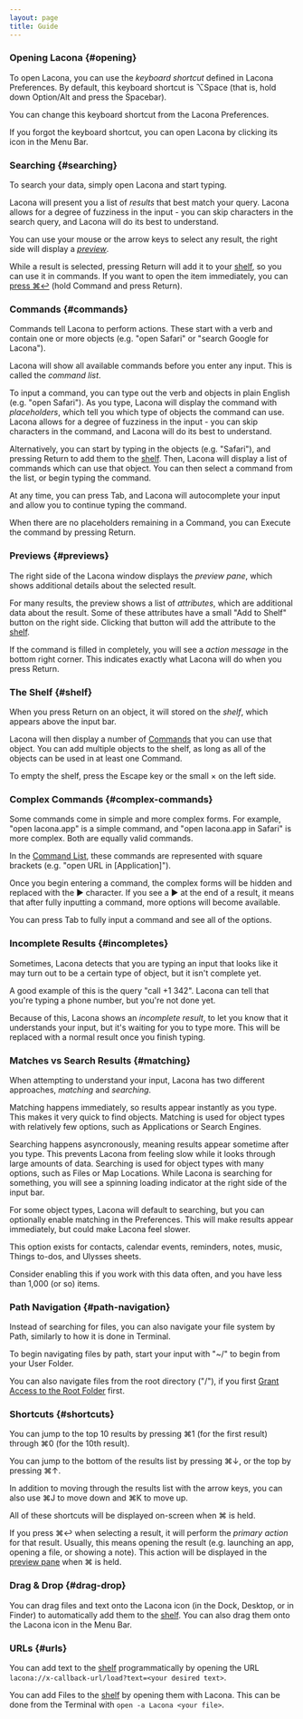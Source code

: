 ```yaml
---
layout: page
title: Guide
---
```


### Opening Lacona {#opening}

To open Lacona, you can use the *keyboard shortcut* defined in Lacona Preferences. By default, this keyboard shortcut is ⌥Space (that is, hold down Option/Alt and press the Spacebar).

You can change this keyboard shortcut from the Lacona Preferences.

If you forgot the keyboard shortcut, you can open Lacona by clicking its icon in the Menu Bar.

### Searching {#searching}

To search your data, simply open Lacona and start typing.

Lacona will present you a list of *results* that best match your query. Lacona allows for a degree of fuzziness in the input - you can skip characters in the search query, and Lacona will do its best to understand.

You can use your mouse or the arrow keys to select any result, the right side will display a [*preview*](#previews).

While a result is selected, pressing Return will add it to your [shelf](#shelf), so you can use it in commands. If you want to open the item immediately, you can [press ⌘↩](#shortcuts) (hold Command and press Return).

### Commands {#commands}

Commands tell Lacona to perform actions. These start with a verb and contain one or more objects (e.g. "open Safari" or "search Google for Lacona").

Lacona will show all available commands before you enter any input. This is called the *command list*.

To input a command, you can type out the verb and objects in plain English (e.g. "open Safari"). As you type, Lacona will display the command with *placeholders*, which tell you which type of objects the command can use. Lacona allows for a degree of fuzziness in the input - you can skip characters in the command, and Lacona will do its best to understand.

Alternatively, you can start by typing in the objects (e.g. "Safari"), and pressing Return to add them to the [shelf](#shelf). Then, Lacona will display a list of commands which can use that object. You can then select a command from the list, or begin typing the command.

At any time, you can press Tab, and Lacona will autocomplete your input and allow you to continue typing the command.

When there are no placeholders remaining in a Command, you can Execute the command by pressing Return.

### Previews {#previews}

The right side of the Lacona window displays the *preview pane*, which shows additional details about the selected result.

For many results, the preview shows a list of *attributes*, which are additional data about the result. Some of these attributes have a small "Add to Shelf" button on the right side. Clicking that button will add the attribute to the [shelf](#shelf).

If the command is filled in completely, you will see a *action message* in the bottom right corner. This indicates exactly what Lacona will do when you press Return.

### The Shelf {#shelf}

When you press Return on an object, it will stored on the *shelf*, which appears above the input bar.

Lacona will then display a number of [Commands](#commands) that you can use that object. You can add multiple objects to the shelf, as long as all of the objects can be used in at least one Command.

To empty the shelf, press the Escape key or the small × on the left side.

### Complex Commands {#complex-commands}

Some commands come in simple and more complex forms. For example, "open lacona.app" is a simple command, and "open lacona.app in Safari" is more complex. Both are equally valid commands.

In the [Command List](#commands), these commands are represented with square brackets (e.g. "open URL in \[Application\]").

Once you begin entering a command, the complex forms will be hidden and replaced with the ▶ character. If you see a ▶ at the end of a result, it means that after fully inputting a command, more options will become available.

You can press Tab to fully input a command and see all of the options.

### Incomplete Results {#incompletes}

Sometimes, Lacona detects that you are typing an input that looks like it may turn out to be a certain type of object, but it isn't complete yet.

A good example of this is the query "call +1 342". Lacona can tell that you're typing a phone number, but you're not done yet.

Because of this, Lacona shows an *incomplete result*, to let you know that it understands your input, but it's waiting for you to type more. This will be replaced with a normal result once you finish typing.

### Matches vs Search Results {#matching}

When attempting to understand your input, Lacona has two different approaches, *matching* and *searching*.

Matching happens immediately, so results appear instantly as you type. This makes it very quick to find objects. Matching is used for object types with relatively few options, such as Applications or Search Engines.

Searching happens asyncronously, meaning results appear sometime after you type. This prevents Lacona from feeling slow while it looks through large amounts of data. Searching is used for object types with many options, such as Files or Map Locations. While Lacona is searching for something, you will see a spinning loading indicator at the right side of the input bar.

For some object types, Lacona will default to searching, but you can optionally enable matching in the Preferences. This will make results appear immediately, but could make Lacona feel slower.

This option exists for contacts, calendar events, reminders, notes, music, Things to-dos, and Ulysses sheets.

Consider enabling this if you work with this data often, and you have less than 1,000 (or so) items.

### Path Navigation {#path-navigation}

Instead of searching for files, you can also navigate your file system by Path, similarly to how it is done in Terminal.

To begin navigating files by path, start your input with "\~/" to begin from your User Folder.

You can also navigate files from the root directory ("/"), if you first [Grant Access to the Root Folder](/faq#files) first.

### Shortcuts {#shortcuts}

You can jump to the top 10 results by pressing ⌘1 (for the first result) through ⌘0 (for the 10th result).

You can jump to the bottom of the results list by pressing ⌘↓, or the top by pressing ⌘↑.

In addition to moving through the results list with the arrow keys, you can also use ⌘J to move down and ⌘K to move up.

All of these shortcuts will be displayed on-screen when ⌘ is held.

If you press ⌘↩ when selecting a result, it will perform the *primary action* for that result. Usually, this means opening the result (e.g. launching an app, opening a file, or showing a note). This action will be displayed in the [preview pane](#previews) when ⌘ is held.

### Drag & Drop {#drag-drop}

You can drag files and text onto the Lacona icon (in the Dock, Desktop, or in Finder) to automatically add them to the [shelf](#shelf). You can also drag them onto the Lacona icon in the Menu Bar.

### URLs {#urls}

You can add text to the [shelf](#shelf) programmatically by opening the URL `lacona://x-callback-url/load?text=<your desired text>`.

You can add Files to the [shelf](#shelf) by opening them with Lacona. This can be done from the Terminal with `open -a Lacona <your file>`.

